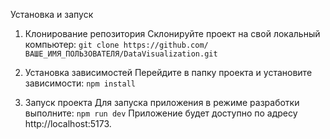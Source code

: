 Установка и запуск
1. Клонирование репозитория
Склонируйте проект на свой локальный компьютер:
``git clone https://github.com/ВАШЕ_ИМЯ_ПОЛЬЗОВАТЕЛЯ/DataVisualization.git``

2. Установка зависимостей
Перейдите в папку проекта и установите зависимости:
``npm install``

3. Запуск проекта
Для запуска приложения в режиме разработки выполните:
``npm run dev``
Приложение будет доступно по адресу http://localhost:5173.
